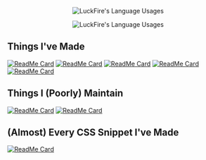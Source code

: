 <p align="center">
  <img align="center" src="https://github-readme-stats.vercel.app/api?username=LuckFire&show_icons=true&theme=dark" alt="LuckFire's Language Usages">
</p>
<p align="center">
  <img align="center" src="https://github-readme-stats.vercel.app/api/top-langs/?username=LuckFire&theme=dark" alt="LuckFire's Language Usages">
</p>

## Things I've Made
[![ReadMe Card](https://github-readme-stats.vercel.app/api/pin/?username=LuckFire&repo=Theme-Source&theme=dark)](https://github.com/luckfire/Theme-Source)
[![ReadMe Card](https://github-readme-stats.vercel.app/api/pin/?username=LuckFire&repo=AMOLED-Cord&theme=dark)](https://github.com/luckfire/AMOLED-Cord)
[![ReadMe Card](https://github-readme-stats.vercel.app/api/pin/?username=LuckFire&repo=BottomBar&theme=dark)](https://github.com/luckfire/BottomBar)
[![ReadMe Card](https://github-readme-stats.vercel.app/api/pin/?username=LuckFire&repo=BetterChannelIndicators&theme=dark)](https://github.com/luckfire/BetterChannelIndicators)
[![ReadMe Card](https://github-readme-stats.vercel.app/api/pin/?username=LuckFire&repo=GradientButtons&theme=dark)](https://github.com/luckfire/GradientButtons)

## Things I (Poorly) Maintain
[![ReadMe Card](https://github-readme-stats.vercel.app/api/pin/?username=LuckFire&repo=Discord-Revamp&theme=dark)](https://github.com/luckfire/Discord-Revamp)
[![ReadMe Card](https://github-readme-stats.vercel.app/api/pin/?username=Snapperito&repo=Dark-Discord&theme=dark)](https://github.com/Snapperito/Dark-Discord)

## (Almost) Every CSS Snippet I've Made
[![ReadMe Card](https://github-readme-stats.vercel.app/api/pin/?username=LuckFire&repo=CSS-Snippets&theme=dark)](https://github.com/luckfire/CSS-Snippets)
